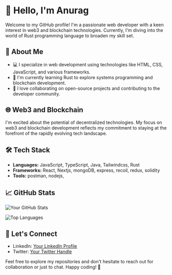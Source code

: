 # 👋 Hello, I'm Anurag

Welcome to my GitHub profile! I'm a passionate web developer with a keen interest in web3 and blockchain technologies. Currently, I'm diving into the world of Rust programming language to broaden my skill set.

## 🚀 About Me

- 💻 I specialize in web development using technologies like HTML, CSS, JavaScript, and various frameworks.
- 🌱 I'm currently learning Rust to explore systems programming and blockchain development.
- 🤝 I love collaborating on open-source projects and contributing to the developer community.

## 🌐 Web3 and Blockchain

I'm excited about the potential of decentralized technologies. My focus on web3 and blockchain development reflects my commitment to staying at the forefront of the rapidly evolving tech landscape.

## 🛠️ Tech Stack

- **Languages:**  JavaScript, TypeScript, Java, Tailwindcss,  Rust
- **Frameworks:** React, Nextjs, mongoDB, express, recoil, redux, solidity
- **Tools:** postman, nodejs, 

## 📈 GitHub Stats

![Your GitHub Stats](https://github-readme-stats.vercel.app/api?username=deauthe&show_icons=true&theme=radical)

![Top Languages](https://github-readme-stats.vercel.app/api/top-langs/?username=deauthe&layout=compact)

## 🤝 Let's Connect

- LinkedIn: [Your LinkedIn Profile](https://www.linkedin.com/in/your-linkedin-profile/)
- Twitter: [Your Twitter Handle](https://twitter.com/your-twitter-handle)

Feel free to explore my repositories and don't hesitate to reach out for collaboration or just to chat. Happy coding! 🚀
